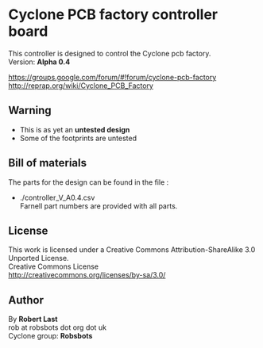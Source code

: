 Cyclone PCB factory controller board  
==  

This controller is designed to control the Cyclone pcb factory.  
Version: **Alpha 0.4**  

<https://groups.google.com/forum/#!forum/cyclone-pcb-factory>  
<http://reprap.org/wiki/Cyclone_PCB_Factory>  

Warning  
--  
- This is as yet an **untested design**  
- Some of the footprints are untested  

Bill of materials  
--  
The parts for the design can be found in the file :  
- ./controller_V_A0.4.csv  
Farnell part numbers are provided with all parts.  

License  
--
This work is licensed under a Creative Commons Attribution-ShareAlike 3.0 Unported License.  
Creative Commons License  
http://creativecommons.org/licenses/by-sa/3.0/  

Author  
--  
By **Robert Last**  
rob at robsbots dot org dot uk  
Cyclone group: **Robsbots**  


